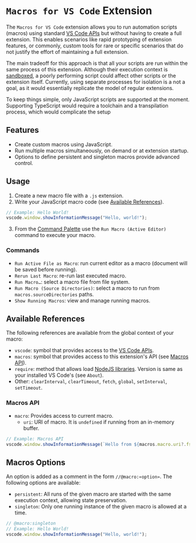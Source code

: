 # `Macros for VS Code` Extension 

The `Macros for VS Code` extension allows you to run automation scripts (macros) using standard [VS Code APIs](https://code.visualstudio.com/api/references/vscode-api) but without having to create a full extension. This enables scenarios like rapid prototyping of extension features, or commonly, custom tools for rare or specific scenarios that do not justify the effort of maintaining a full extension. 

The main tradeoff for this approach is that all your scripts are run within the same process of this extension. Although their execution context is [sandboxed](https://nodejs.org/api/vm.html#class-vmscript), a poorly performing script could affect other scripts or the extension itself.  Currently, using separate processes for isolation is a not a goal, as it would essentially replicate the model of regular extensions.

To keep things simple, only JavaScript scripts are supported at the moment. Supporting TypeScript would require a toolchain and a transpilation process, which would complicate the setup

## Features

- Create custom macros using JavaScript.
- Run multiple macros simultaneously, on demand or at extension startup.
- Options to define persistent and singleton macros provide advanced control.

## Usage

1. Create a new macro file with a `.js` extension.
2. Write your JavaScript macro code (see [Available References](#available-references)).
```javascript
// Example: Hello World!
vscode.window.showInformationMessage("Hello, world!");
```
3. From the [Command Palette](https://code.visualstudio.com/api/references/contribution-points#contributes.commands) use the `Run Macro (Active Editor)` command to execute your macro.

### Commands 
* `Run Active File as Macro`: run current editor as a macro (document will be saved before running).
* `Rerun Last Macro`: re-run last executed macro.
* `Run Macro…`: select a macro file from file system.
* `Run Macro (Source Directories)`: select a macro to run from `macros.sourceDirectories` paths.
* `Show Running Macros`: view and manage running macros. 

## Available References
The following references are available from the global context of your macro:
* `vscode`: symbol that provides access to the [VS Code APIs](https://code.visualstudio.com/api/references/vscode-api).
* `macros`: symbol that provides access to this extension's API (see [Macros API](#macros-api)). 
* `require`: method that allows load [NodeJS libraries](https://nodejs.org/api/all.html). Version is same as your installed VS Code's (see `About`).
* Other: `clearInterval`, `clearTimeout`, `fetch`, `global`, `setInterval`, `setTimeout`.

### Macros API
* `macro`: Provides access to current macro.
  * `uri`: URI of macro. It is `undefined` if running from an in-memory buffer.

```javascript
// Example: Macros API
vscode.window.showInformationMessage(`Hello from ${macros.macro.uri?.fsPath || 'somewhere'}!`);
```
## Macros Options
An option is added as a comment in the form `//@macro:«option»`.  The following options are available:
* `persistent`: All runs of the given macro are started with the same execution context, allowing state preservation. 
* `singleton`: Only one running instance of the given macro is allowed at a time.

```javascript
// @macro:singleton
// Example: Hello World!
vscode.window.showInformationMessage("Hello, world!");
```